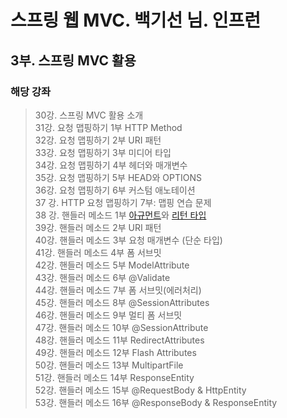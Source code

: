 # 스프링 웹 MVC. 백기선 님. 인프런

## 3부. 스프링 MVC 활용
### 해당 강좌
> 30강. 스프링 MVC 활용 소개<br>
> 31강. 요청 맵핑하기 1부 HTTP Method<br>
> 32강. 요청 맵핑하기 2부 URI 패턴<br>
> 33강. 요청 맵핑하기 3부 미디어 타입<br>
> 34강. 요청 맵핑하기 4부 헤더와 매개변수<br>
> 35강. 요청 맵핑하기 5부 HEAD와 OPTIONS<br>
> 36강. 요청 맵핑하기 6부 커스텀 애노테이션<br>
> 37 강. HTTP 요청 맵핑하기 7부: 맵핑 연습 문제<br>
> 38 강. 핸들러 메소드 1부 [아규먼트](https://docs.spring.io/spring/docs/current/spring-framework-reference/web.html#mvc-ann-arguments
)와 [리턴 타입](https://docs.spring.io/spring/docs/current/spring-framework-reference/web.html#mvc-ann-return-types
)<br>
> 39강. 핸들러 메소드 2부 URI 패턴<br>
> 40강. 핸들러 메소드 3부 요청 매개변수 (단순 타입)<br>
> 41강. 핸들러 메소드 4부 폼 서브밋<br>
> 42강. 핸들러 메소드 5부 ModelAttribute<br>
> 43강. 핸들러 메소드 6부 @Validate<br>
> 44강. 핸들러 메소드 7부 폼 서브밋(에러처리)<br>
> 45강. 핸들러 메소드 8부 @SessionAttributes<br>
> 46강. 핸들러 메소드 9부 멀티 폼 서브밋<br>
> 47강. 핸들러 메소드 10부 @SessionAttribute<br>
> 48강. 핸들러 메소드 11부 RedirectAttributes<br>
> 49강. 핸들러 메소드 12부 Flash Attributes<br>
> 50강. 핸들러 메소드 13부 MultipartFile<br>
> 51강. 핸들러 메소드 14부 ResponseEntity<br>
> 52강. 핸들러 메소드 15부 @RequestBody & HttpEntity<br>
> 53강. 핸들러 메소드 16부 @ResponseBody & ResponseEntity<br>


